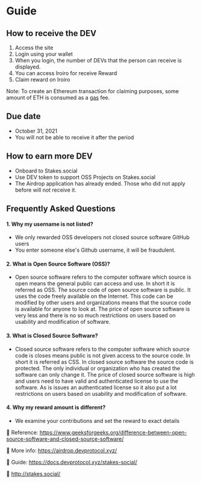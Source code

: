 # Guide

## How to receive the DEV 
1. Access the site
2. Login using your wallet
3. When you login, the number of DEVs that the person can receive is displayed.
4. You can access Iroiro for receive Reward
5. Claim reward on Iroiro

Note: To create an Ethereum transaction for claiming purposes, some amount of ETH is consumed as a [gas](https://ethereumprice.org/gas/) fee. 

## Due date
- October 31, 2021
- You will not be able to receive it after the period

## How to earn more DEV 
- Onboard to Stakes.social
- Use DEV token to support OSS Projects on Stakes.social
- The Airdrop application has already ended. Those who did not apply before will not receive it.

## Frequently Asked Questions
#### 1. Why my username is not listed?
- We only rewarded OSS developers not closed source software GitHub users
- You enter someone else's Github username, it will be fraudulent.

#### 2. What is Open Source Software (OSS)?
- Open source software refers to the computer software which source is open means the general public can access and use. In short it is referred as OSS. The source code of open source software is public. It uses the code freely available on the Internet. This code can be modified by other users and organizations means that the source code is available for anyone to look at. The price of open source software is very less and there is no so much restrictions on users based on usability and modification of software.

#### 3. What is Closed Source Software?
- Closed source software refers to the computer software which source code is closes means public is not given access to the source code. In short it is referred as CSS. In closed source software the source code is protected. The only individual or organization who has created the software can only change it. The price of closed source software is high and users need to have valid and authenticated license to use the software. As is issues an authenticated license so it also put a lot restrictions on users based on usability and modification of software.

#### 4. Why my reward amount is different?
- We examine your contributions and set the reward to exact details

:link: Reference: https://www.geeksforgeeks.org/difference-between-open-source-software-and-closed-source-software/

:link: More info: https://airdrop.devprotocol.xyz/

:link: Guide: https://docs.devprotocol.xyz/stakes-social/

:link: http://stakes.social/
